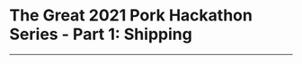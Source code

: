 # The Great 2021 Pork Hackathon Series - Part 1: Shipping
---------------------------------------------------------


